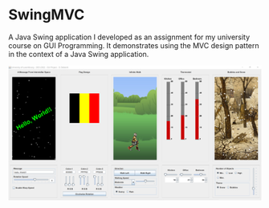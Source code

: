 # SwingMVC
A Java Swing application I developed as an assignment for my university course on GUI Programming. It demonstrates using the MVC design pattern in the context of a Java Swing application.

![Screenshot](screenshot.png)
